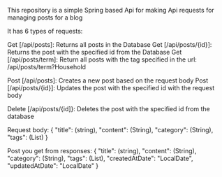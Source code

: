 This repository is a simple Spring based Api for making Api requests for managing posts for a blog

It has 6 types of requests:

Get [/api/posts]: Returns all posts in the Database
Get [/api/posts/{id}]: Returns the post with the specified id from the Database
Get [/api/posts/term]: Return all posts with the tag specified in the url: /api/posts/term?Household

Post [/api/posts]: Creates a new post based on the request body
Post [/api/posts/{id}]: Updates the post with the specified id with the request body

Delete [/api/posts/{id]}: Deletes the post with the specified id from the database

Request body: 
{
    "title": (string),
    "content": (String),
    "category": (String),
    "tags": (List<String>)
}

Post you get from responses:
{
    "title": (string),
    "content": (String),
    "category": (String),
    "tags": (List<String>),
    "createdAtDate": "LocalDate",
    "updatedAtDate": "LocalDate"
}
